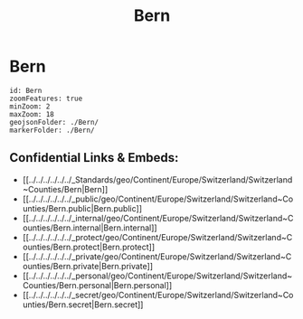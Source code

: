 ﻿---
location:
- 46.8
- 7.6
type: geo-Region
title: Bern
license: "CC BY-SA 4.0"
source: "https://datahub.io/core/country-codes"
isDeleted: false
isReadOnly: false
draft: false
confidential: public
tags:
- geo/Country/Region
aliases:
- Bern
Languages:
- de
cssclasses:
- geo-Region
publish: true
linkTitle: 
keywords: 
layout: 
publishDate: 
expiryDate: 
has_id_wikidata: Q70
shares_border_with:
- '[[_Standards/WikiData/WD~Neuenegg,66125]]'
- '[[_Standards/WikiData/WD~Mühleberg,67278]]'
- "[[_Standards/WikiData/WD~Wohlen_bei_Bern,67613]]"
- "[[_Standards/WikiData/WD~Bremgarten_bei_Bern,68185]]"
- '[[_Standards/WikiData/WD~Zollikofen,69675]]'
- '[[_Standards/WikiData/WD~Ostermundigen,69682]]'
- '[[_Standards/WikiData/WD~Frauenkappelen,69680]]'
- '[[_Standards/WikiData/WD~Ittigen,69690]]'
- '[[_Standards/WikiData/WD~Kirchlindach,69688]]'
- "[[_Standards/WikiData/WD~Muri_bei_Bern,69765]]"
- '[[_Standards/WikiData/WD~Köniz,64058]]'
instance_of:
- "[[_Standards/WikiData/WD~municipality_of_Switzerland,70208]]"
- "[[_Standards/WikiData/WD~federal_capital,257391]]"
- "[[_Standards/WikiData/WD~federal_city,537250]]"
- "[[_Standards/WikiData/WD~college_town,1187811]]"
- "[[_Standards/WikiData/WD~big_city,1549591]]"
- "[[_Standards/WikiData/WD~cantonal_capital_of_Switzerland,14770218]]"
- "[[_Standards/WikiData/WD~city_of_Switzerland,54935504]]"
- '[[_Standards/WikiData/WD~city,515]]'
- "[[_Standards/WikiData/WD~administrative_territorial_entity,56061]]"
head_of_government: "[[_Standards/WikiData/WD~Alec_von_Graffenried,121896]]"
part_of: '[[_Standards/WikiData/WD~Üechtland,202513]]'
described_by_source:
- "[[_Standards/WikiData/WD~Catholic_Encyclopedia,302556]]"
- "[[_Standards/WikiData/WD~Regesta_Imperii,316838]]"
- "[[_Standards/WikiData/WD~Brockhaus_and_Efron_Encyclopedic_Dictionary,602358]]"
- "[[_Standards/WikiData/WD~Encyclopædia_Britannica_11th_edition,867541]]"
- "[[_Standards/WikiData/WD~The_Nuttall_Encyclopædia,3181656]]"
- "[[_Standards/WikiData/WD~Jewish_Encyclopedia_of_Brockhaus_and_Efron,4173137]]"
- "[[_Standards/WikiData/WD~Great_Soviet_Encyclopedia_(1969–1978),17378135]]"
- "[[_Standards/WikiData/WD~Collier's_New_Encyclopedia,_1921,19047539]]"
- "[[_Standards/WikiData/WD~The_American_Cyclopædia,19077875]]"
- "[[_Standards/WikiData/WD~Small_Brockhaus_and_Efron_Encyclopedic_Dictionary,19180675]]"
- "[[_Standards/WikiData/WD~Topographia_Helvetiae,_Rhaetiae_et_Valesiae,19230686]]"
- "[[_Standards/WikiData/WD~Great_Soviet_Encyclopedia_(1926–1947),20078554]]"
- "[[_Standards/WikiData/WD~Belarusian_encyclopedia_(vol._3),23927513]]"
- "[[_Standards/WikiData/WD~Great_dictionary_of_geographical_names,113510146]]"
contains_the_statistical_territorial_entity:
- '[[_Standards/WikiData/WD~Mattenhof-Weissenbühl,514089]]'
- '[[_Standards/WikiData/WD~Bümpliz-Oberbottigen,676163]]'
- '[[_Standards/WikiData/WD~Breitenrain-Lorraine,906411]]'
- "[[_Standards/WikiData/WD~Inner_City,1664007]]"
- '[[_Standards/WikiData/WD~Kirchenfeld-Schosshalde,1743108]]'
- '[[_Standards/WikiData/WD~Länggasse-Felsenau,1879211]]'
contains_the_administrative_territorial_entity:
- '[[_Standards/WikiData/WD~Mattenhof-Weissenbühl,514089]]'
- '[[_Standards/WikiData/WD~Bümpliz-Oberbottigen,676163]]'
- '[[_Standards/WikiData/WD~Breitenrain-Lorraine,906411]]'
- "[[_Standards/WikiData/WD~Inner_City,1664007]]"
- '[[_Standards/WikiData/WD~Kirchenfeld-Schosshalde,1743108]]'
- '[[_Standards/WikiData/WD~Länggasse-Felsenau,1879211]]'
located_in_the_administrative_territorial_entity: "[[_Standards/WikiData/WD~Bern-Mittelland_administrative_district,666217]]"
has_list:
- "[[_Standards/WikiData/WD~list_of_mayors_of_Bern,670706]]"
- "[[_Standards/WikiData/WD~Fountains_in_Bern,685931]]"
- '[[_Standards/WikiData/WD~Q1502035,1502035]]'
- "[[_Standards/WikiData/WD~list_of_churches_in_Bern,6609443]]"
- "[[_Standards/WikiData/WD~list_of_museums_in_Bern,6629736]]"
- "[[_Standards/WikiData/WD~list_of_parks_in_Bern,6631965]]"
- "[[_Standards/WikiData/WD~list_of_towers_in_Bern,6643526]]"
- '[[_Standards/WikiData/WD~Q15829462,15829462]]'
- "[[_Standards/WikiData/WD~list_of_Aar_bridges_in_the_city_of_Bern,16248048]]"
- '[[_Standards/WikiData/WD~Q38096635,38096635]]'
history_of_topic: "[[_Standards/WikiData/WD~history_of_Bern,693116]]"
member_of:
- "[[_Standards/WikiData/WD~Organization_of_World_Heritage_Cities,734958]]"
- "[[_Standards/WikiData/WD~Climate_Alliance,1768108]]"
- "[[_Standards/WikiData/WD~KlimaBündnis-Städte_Schweiz,1774367]]"
- "[[_Standards/WikiData/WD~International_Cities_of_Refuge_Network,15477956]]"
twinned_administrative_body:
- "[[_Standards/WikiData/WD~New_Bern,1002490]]"
- '[[_Standards/WikiData/WD~Bernville,1131258]]'
- '[[_Standards/WikiData/WD~Vienna,1741]]'
- '[[_Standards/WikiData/WD~Vaduz,1844]]'
- '[[_Standards/WikiData/WD~Kyiv,1899]]'
- '[[_Standards/WikiData/WD~Benevento,13437]]'
- '[[_Standards/WikiData/WD~Salzburg,34713]]'
- "[[_Standards/WikiData/WD~Santo_Domingo,34820]]"
- '[[_Standards/WikiData/WD~Dnipro,48256]]'
list_of_monuments: "[[_Standards/WikiData/WD~list_of_cultural_properties_in_Bern,1845551]]"
flag: '[[_Standards/WikiData/WD~Q2794859,2794859]]'
image: "http://commons.wikimedia.org/wiki/Special:FilePath/Bern%20luftaufnahme.png"
montage_image: "http://commons.wikimedia.org/wiki/Special:FilePath/City%20of%20Berne.jpg"
locator_map_image: "http://commons.wikimedia.org/wiki/Special:FilePath/Karte%20Gemeinde%20Bern%202012.png"
pronunciation_audio:
- "http://commons.wikimedia.org/wiki/Special:FilePath/LL-Q7913%20%28ron%29-KlaudiuMihaila-Berna.wav"
- "http://commons.wikimedia.org/wiki/Special:FilePath/Rm-sursilv-Berna.flac"
- "http://commons.wikimedia.org/wiki/Special:FilePath/De-Bern2.ogg"
official_website:
- "https://www.bern.ch/"
- "https://www.bern.ch/en"
- "https://www.bern.ch/fr"
- "https://www.bern.ch/it"
described_at_URL: "https://www.deutsche-militaerstandorte-nach1945.de/view_stadt.cfm?stadt_id=1141"
IPv4_routing_prefix: 138.190.0.0/16
Dewey_Decimal_Classification: 2--4945424
Provenio_UUID: 26773deb-675a-488e-b487-d3d3a03a9d38
BHCL_UUID:
- bbbcad07-1af7-49d5-a8e6-7a2ee01ab5ef
- 3905154d-0094-42af-8e7c-eab0bca59c62
X_Twitter_username: Bern_Stadt
Instagram_username: stadtbern
postal_code:
- 3008
- 3006
- 3027
- 3000
- 3004
- 3013
- 3005
- 3011
- 3020
- 3014
- 3030
- 3012
- 3003
- 3010
- 3007
- 3015
- 3018
- 3019
- 3024
- 3001
- 3029
population: 134506
native_label:
- Bern
- Berne
- Berna
- Berna
official_name:
- Berne
- Bern
OmegaWiki_Defined_Meaning: 931359
Commons_gallery: Bern
Commons_category: Bern
demonym:
- Berner
- Bernois
- Bernoise
- bernesi
- Bernerin
flag_image: "http://commons.wikimedia.org/wiki/Special:FilePath/Flag%20of%20Canton%20of%20Bern.svg"
page_banner: "http://commons.wikimedia.org/wiki/Special:FilePath/Bern%20Wikivoyage%20banner.png"
UN_LOCODE: CHBRN
GitHub_topic: bern
subreddit: bern
U_S_National_Archives_Identifier: 10045254
heritage_designation: "[[_Standards/WikiData/WD~Swiss_townscape_worthy_of_protection,12127133]]"
topic_s_main_Wikimedia_portal: '[[_Standards/WikiData/WD~Portal_Bern,15630620]]'
archives_at: "[[_Standards/WikiData/WD~Bern_city_archives,19362514]]"
office_held_by_head_of_government: "[[_Standards/WikiData/WD~Mayor_of_Bern,29631244]]"
coordinate_location: "Point(7.44743 46.94798)"
economy_of_topic: "[[_Standards/WikiData/WD~economy_of_Bern,106020347]]"
Wikimedia_Incubator_URL: "https://incubator.wikimedia.org/wiki/Wy/hbs/Bern"
inception: "1191-01-01T00:00:00Z"
ISNI:
- 0000000109415921
- 0000000113287184
Facebook_username: StadtBern
phone_number: +41-313216111
contact_page_URL: "https://www.bern.ch/@@contact"
external_data_available_at_URL: "https://geo.ld.admin.ch/boundaries/municipality/351"
coat_of_arms_image: "http://commons.wikimedia.org/wiki/Special:FilePath/CHE%20Bern%20COA.svg"
located_in_or_next_to_body_of_water: '[[_Standards/WikiData/WD~Aare,1675]]'
located_in_time_zone:
- '[[_Standards/WikiData/WD~UTC+01_00,6655]]'
- '[[_Standards/WikiData/WD~UTC+02_00,6723]]'
capital_of:
- '[[_Standards/WikiData/WD~Bern,11911]]'
- '[[_Standards/WikiData/WD~Switzerland,39]]'
different_from: '[[_Standards/WikiData/WD~Brno,14960]]'
country: '[[_Standards/WikiData/WD~Switzerland,39]]'
continent: '[[_Standards/WikiData/WD~Europe,46]]'
official_language: '[[_Standards/WikiData/WD~German,188]]'
licence_plate_code: BE
elevation_above_sea_level: 542
area: 51.62
Swiss_municipality_code: 0351
local_dialing_code: 031
social_media_followers: 12733
---

# Bern

```leaflet
id: Bern
zoomFeatures: true 
minZoom: 2 
maxZoom: 18
geojsonFolder: ./Bern/
markerFolder: ./Bern/
```


## Confidential Links & Embeds: 
- [[../../../../../../_Standards/geo/Continent/Europe/Switzerland/Switzerland~Counties/Bern|Bern]] 
- [[../../../../../../_public/geo/Continent/Europe/Switzerland/Switzerland~Counties/Bern.public|Bern.public]] 
- [[../../../../../../_internal/geo/Continent/Europe/Switzerland/Switzerland~Counties/Bern.internal|Bern.internal]] 
- [[../../../../../../_protect/geo/Continent/Europe/Switzerland/Switzerland~Counties/Bern.protect|Bern.protect]] 
- [[../../../../../../_private/geo/Continent/Europe/Switzerland/Switzerland~Counties/Bern.private|Bern.private]] 
- [[../../../../../../_personal/geo/Continent/Europe/Switzerland/Switzerland~Counties/Bern.personal|Bern.personal]] 
- [[../../../../../../_secret/geo/Continent/Europe/Switzerland/Switzerland~Counties/Bern.secret|Bern.secret]] 

